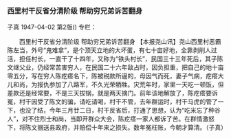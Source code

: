 ### 西里村干反省分清阶级  帮助穷兄弟诉苦翻身
子真
1947-04-02
第2版()
专栏：

　　西里村干反省分清阶级
    帮助穷兄弟诉苦翻身
    【本报尧山讯】尧山西里村恶霸陈左当，外号“鬼难拿”，是个顶天立地的大坏蛋，有七十亩好地，全靠剥削人过活，担任村长，一直干了十四年，又称为“铁头村长”，民国三十三年死后，其子陈文继父业，仍经常苦害穷人，在民国二十六年敌占时，因负担重，把自己的地十亩零五分，写在穷人陈疙瘩名下，陈被税款所逼的，母因气而死，妻子气病，疙瘩大儿和尚，为报仇参加了八路军，不久光荣牺牲。灾荒年时，家里一天吃一顿饭，但差款还是经常要，不是三天拔锅，就是两天摘门。前年该地解放了，陈疙瘩要诉冤，村干因受了陈文的骗，请吃请喝，村干不管，去年群运时，村干马虎的管了一下，也没了结，今年三月廿二日，村干反省后，打通了思想，认为“吃米忘了种谷人”，对不住烈士和尚，当即开群众大会，陈疙瘩一家人都诉了苦。在群情激怒下，将陈文捆送县政府，并赔偿十年来之损失。数年冤枉账，今朝才算清。（子真）
